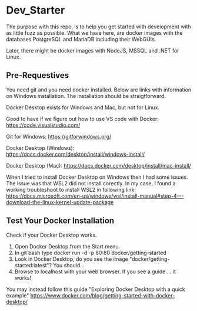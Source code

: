 # Dev_Starter

The purpose with this repo, is to help you get started with development with as little fuzz as possible. What we have here, are docker images with the databases PostgreSQL and MariaDB including their WebGUIs.

Later, there might be docker images with NodeJS, MSSQL and .NET for Linux.

## Pre-Requestives

You need git and you need docker installed. Below are links with information on Windows installation. The installation should be straigtforward.

Docker Desktop exists for Windows and Mac, but not for Linux. 

Good to have if we figure out how to use VS code with Docker: https://code.visualstudio.com/

Git for Windows: https://gitforwindows.org/

Docker Desktop (Windows): https://docs.docker.com/desktop/install/windows-install/

Docker Desktop (Mac): https://docs.docker.com/desktop/install/mac-install/

When I tried to install Docker Desktop on Windows then I had some issues. The issue was that WSL2 did not install corectly. In my case, I found a working troubleshoot to install WSL2 in following link: https://docs.microsoft.com/en-us/windows/wsl/install-manual#step-4---download-the-linux-kernel-update-package

## Test Your Docker Installation

Check if your Docker Desktop works.

1. Open Docker Desktop from the Start menu.
2. In git bash type
		docker run -d -p 80:80 docker/getting-started
3. Look in Docker Desktop, do you see the image "docker/getting-started:latest"? You should...
4. Browse to localhost with your web browser. If you see a guide.... it works!

You may instead follow this guide "Exploring Docker Desktop with a quick example"
https://www.docker.com/blog/getting-started-with-docker-desktop/
